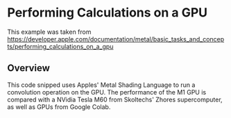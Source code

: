 # Performing Calculations on a GPU

This example was taken from https://developer.apple.com/documentation/metal/basic_tasks_and_concepts/performing_calculations_on_a_gpu

## Overview

This code snipped uses Apples' Metal Shading Language to run a convolution operation on the GPU. The performance of the M1 GPU is compared with a NVidia Tesla M60 from Skoltechs' Zhores supercomputer, as well as GPUs from Google Colab.
